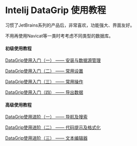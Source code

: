 # Intelij DataGrip 使用教程

习惯了JetBrains系列的产品后，非常喜欢，功能强大、界面友好。

不用再使用Navicat等一类时考考虑不同类型的数据库。


#### 初级使用教程

[DataGrip使用入门（一） —— 安装与数据源管理](https://link.jianshu.com/?t=http://ywu.iteye.com/blog/2315446)

[DataGrip使用入门（二） —— 常用设置](https://link.jianshu.com/?t=http://ywu.iteye.com/blog/2315449)

[DataGrip使用入门（三） —— 常用操作](https://link.jianshu.com/?t=http://ywu.iteye.com/blog/2315495)

[DataGrip使用入门（四） —— 导出数据](https://link.jianshu.com/?t=http://ywu.iteye.com/blog/2315501)

#### 高级使用教程

[DataGrip使用进阶（一） —— 导航及搜索](https://link.jianshu.com/?t=http://ywu.iteye.com/blog/2341838)

[DataGrip使用进阶（二） —— 代码提示及格式化](https://link.jianshu.com/?t=http://ywu.iteye.com/blog/2341844)

[DataGrip使用进阶（三） —— 文本编辑器](https://link.jianshu.com/?t=http://ywu.iteye.com/blog/2341847)





